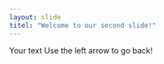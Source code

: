 ```yaml
---
layout: slide
titel: "Welcome to our second slide!"
---
```

Your text
Use the left arrow to go back!
